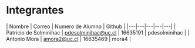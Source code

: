# Integrantes

| Nombre  | Correo  | Numero de Alumno  |  Github |
|---|---|---|---|---|
| Patricio de Solminihac  |  pdesolminihac@uc.cl |  16635191 | pdesolminihac  |
|  Antonio Mora  | amora2@uc.cl  | 16635469  | mora4  |
